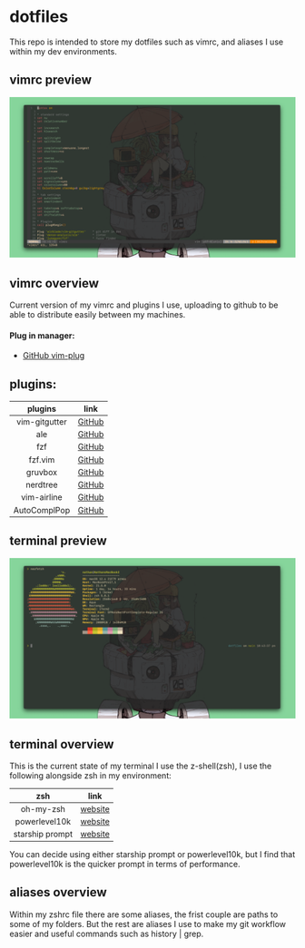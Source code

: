 # dotfiles

This repo is intended to store my dotfiles such as vimrc, 
and aliases I use within my dev environments.

## vimrc preview

![image](images/vim.png)

## vimrc overview

Current version of my vimrc and plugins I use,
uploading to github to be able to distribute easily between my machines.

#### Plug in manager: 

- [GitHub vim-plug](https://github.com/junegunn/vim-plug)

## plugins:

| plugins       | link                                                  |
|:-------------:|:-----------------------------------------------------:|
| vim-gitgutter | [GitHub](https://github.com/airblade/vim-gitgutter)   |
| ale           | [GitHub](https://github.com/dense-analysis/ale)       |
| fzf           | [GitHub](https://github.com/junegunn/fzf)             |
| fzf.vim       | [GitHub](https://github.com/junegunn/fzf.vim)         |
| gruvbox       | [GitHub](https://github.com/morhetz/gruvbox)          |
| nerdtree      | [GitHub](https://github.com/preservim/nerdtree)       |
| vim-airline   | [GitHub](https://github.com/vim-airline/vim-airline)  |
| AutoComplPop  | [GitHub](https://github.com/vim-scripts/AutoComplPop) |

## terminal preview

![image](images/terminal.png)

## terminal overview

This is the current state of my terminal I use the z-shell(zsh),
I use the following alongside zsh in my environment:

| zsh             | link                                                  |
|:---------------:|:-----------------------------------------------------:|
| oh-my-zsh       | [website](https://ohmyz.sh/)                          |
| powerlevel10k   | [website](https://github.com/romkatv/powerlevel10k)   |
| starship prompt | [website](https://starship.rs/)                       |

You can decide using either starship prompt or powerlevel10k, but I find that
powerlevel10k is the quicker prompt in terms of performance.

## aliases overview

Within my zshrc file there are some aliases, the frist couple are paths to some
of my folders. But the rest are aliases I use to make my git workflow easier
and useful commands such as history | grep. 
